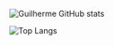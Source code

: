 ![Guilherme GitHub stats](https://github-readme-stats.vercel.app/api?username=guizinelemsm&show_icons=true&theme=radical) 

![Top Langs](https://github-readme-stats.vercel.app/api/top-langs/?username=guizinelemsm&layout=compact&theme=radical)
